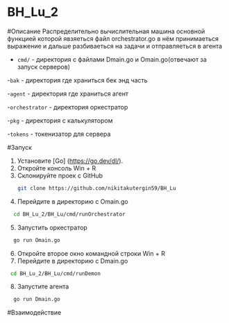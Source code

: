 # BH_Lu_2

#Описание
Распределительно вычислительная машина основной функцией которой явзяеться файл orchestrator.go в нём принимаеться выражение и дальше разбиваеться на задачи и отправляеться в агента
- `cmd/` - директория с файлами Dmain.go и Omain.go(отвечают за запуск серверов)
  
-`bak` - директория где храниться бек энд часть

  -`agent` - директория где храниться агент
  
  -`orchestrator` - директория оркестратор
  
  -`pkg` - директория с калькулятором
  
  -`tokens` - токенизатор для сервера

#Запуск
1. Установите [Go] (https://go.dev/dl/).
2. Откройте консоль
Win + R
3. Склонируйте проек с GitHub
    ```bash
    git clone https://github.com/nikitakutergin59/BH_Lu
    ```
4. Перейдите в директорию с Omain.go
```bash
  cd BH_Lu_2/BH_Lu/cmd/runOrchestrator
```
5. Запустить оркестратор
```bash
  go run Omain.go
```
6. Откройте второе окно командной строки
Win + R
7. Перейдите в директорию с Dmain.go
```bash
 cd BH_Lu_2/BH_Lu/cmd/runDemon
```
8. Запустите агента
```bash
  go run Dmain.go
```

#Взаимодействие


    
